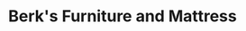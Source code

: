 ---
title: "Berk's Furniture and Mattress"
url: /hackettstown/berks-furniture-and-mattress/
shop: Möbel
---
